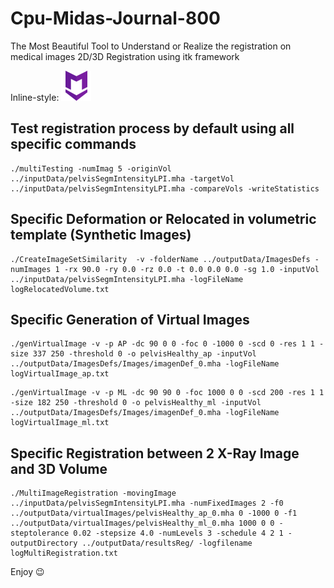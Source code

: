 # Cpu-Midas-Journal-800

The Most Beautiful Tool to Understand or Realize the registration on medical images
2D/3D Registration using itk framework

Inline-style: 
![alt text](https://github.com/adam-p/markdown-here/raw/master/src/common/images/icon48.png "Logo Title Text 1")

## Test registration process by default using all specific commands

```
./multiTesting -numImag 5 -originVol ../inputData/pelvisSegmIntensityLPI.mha -targetVol ../inputData/pelvisSegmIntensityLPI.mha -compareVols -writeStatistics
```

## Specific Deformation or Relocated in volumetric template (Synthetic Images)
```
./CreateImageSetSimilarity  -v -folderName ../outputData/ImagesDefs -numImages 1 -rx 90.0 -ry 0.0 -rz 0.0 -t 0.0 0.0 0.0 -sg 1.0 -inputVol ../inputData/pelvisSegmIntensityLPI.mha -logFileName logRelocatedVolume.txt
```

## Specific Generation of Virtual Images
```
./genVirtualImage -v -p AP -dc 90 0 0 -foc 0 -1000 0 -scd 0 -res 1 1 -size 337 250 -threshold 0 -o pelvisHealthy_ap -inputVol ../outputData/ImagesDefs/Images/imagenDef_0.mha -logFileName logVirtualImage_ap.txt
```
```
./genVirtualImage -v -p ML -dc 90 90 0 -foc 1000 0 0 -scd 200 -res 1 1 -size 182 250 -threshold 0 -o pelvisHealthy_ml -inputVol ../outputData/ImagesDefs/Images/imagenDef_0.mha -logFileName logVirtualImage_ml.txt
```

## Specific Registration between 2 X-Ray Image and 3D Volume
```
./MultiImageRegistration -movingImage ../inputData/pelvisSegmIntensityLPI.mha -numFixedImages 2 -f0 ../outputData/virtualImages/pelvisHealthy_ap_0.mha 0 -1000 0 -f1 ../outputData/virtualImages/pelvisHealthy_ml_0.mha 1000 0 0 -steptolerance 0.02 -stepsize 4.0 -numLevels 3 -schedule 4 2 1 -outputDirectory ../outputData/resultsReg/ -logfilename logMultiRegistration.txt
```

Enjoy :wink:



